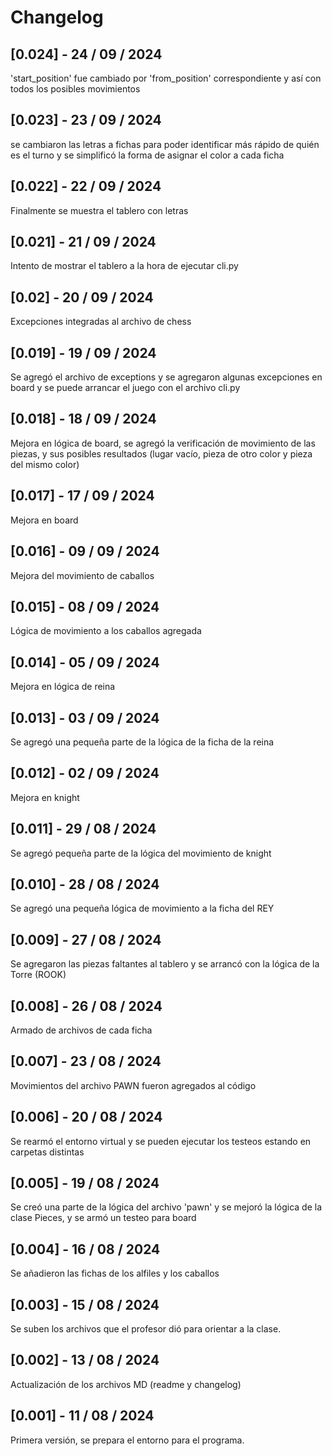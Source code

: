 # Changelog

## [0.024] - 24 / 09 / 2024
'start_position' fue cambiado por 'from_position' correspondiente y así con todos los posibles movimientos

## [0.023] - 23 / 09 / 2024
se cambiaron las letras a fichas para poder identificar más rápido de quién es el turno y se simplificó la forma de asignar el color a cada ficha

## [0.022] - 22 / 09 / 2024
Finalmente se muestra el tablero con letras

## [0.021] - 21 / 09 / 2024
Intento de mostrar el tablero a la hora de ejecutar cli.py

## [0.02] - 20 / 09 / 2024
Excepciones integradas al archivo de chess

## [0.019] - 19 / 09 / 2024
Se agregó el archivo de exceptions y se agregaron algunas excepciones en board y se puede arrancar el juego con el archivo cli.py

## [0.018] - 18 / 09 / 2024
Mejora en lógica de board, se agregó la verificación de movimiento de las piezas, y sus posibles resultados (lugar vacío, pieza de otro color y pieza del mismo color)

## [0.017] - 17 / 09 / 2024
Mejora en board

## [0.016] - 09 / 09 / 2024
Mejora del movimiento de caballos

## [0.015] - 08 / 09 / 2024
Lógica de movimiento a los caballos agregada

## [0.014] - 05 / 09 / 2024
Mejora en lógica de reina

## [0.013] - 03 / 09 / 2024
Se agregó una pequeña parte de la lógica de la ficha de la reina

## [0.012] - 02 / 09 / 2024
Mejora en knight

## [0.011] - 29 / 08 / 2024
Se agregó pequeña parte de la lógica del movimiento de knight

## [0.010] - 28 / 08 / 2024
Se agregó una pequeña lógica de movimiento a la ficha del REY

## [0.009] - 27 / 08 / 2024
Se agregaron las piezas faltantes al tablero y se arrancó con la lógica de la Torre (ROOK)

## [0.008] - 26 / 08 / 2024
Armado de archivos de cada ficha

## [0.007] - 23 / 08 / 2024
Movimientos del archivo PAWN fueron agregados al código

## [0.006] - 20 / 08 / 2024
Se rearmó el entorno virtual y se pueden ejecutar los testeos estando en carpetas distintas

## [0.005] - 19 / 08 / 2024
Se creó una parte de la lógica del archivo 'pawn' y se mejoró la lógica de la clase Pieces, y se armó un testeo para board

## [0.004] - 16 / 08 / 2024
Se añadieron las fichas de los alfiles y los caballos

## [0.003] - 15 / 08 / 2024
Se suben los archivos que el profesor dió para orientar a la clase.

## [0.002] - 13 / 08 / 2024
Actualización de los archivos MD (readme y changelog)

## [0.001] - 11 / 08 / 2024

Primera versión, se prepara el entorno para el programa.


